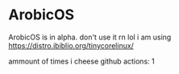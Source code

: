 # ArobicOS


ArobicOS is in alpha. don't use it rn lol
i am using https://distro.ibiblio.org/tinycorelinux/

ammount of times i cheese github actions: 1